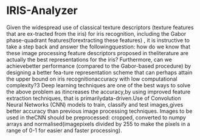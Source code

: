 # IRIS-Analyzer

Given the widespread use of classical texture descriptors (texture features that are ex-tracted from the iris) for iris recognition, including the Gabor phase-quadrant features(forextracting these features) , it is instructive to take a step back and answer the followingquestion: how do we know that these image processing feature descriptors proposed in theliterature are actually the best representations for the iris?  Furthermore, can we achievebetter performance (compared to the Gabor-based procedure) by designing a better fea-ture representation scheme that can perhaps attain the upper bound on iris recognitionaccuracy with low computational complexity?3
Deep learning techniques are one of the best ways to solve the above problem as itincreases the accuracy,by using improved feature extraction techniques, that is primarilydata-driven.Use of Convolution Neural Networks (CNN) models to train, classify and test images,gives better accuracy than previous image processing techniques.  Images to be used in theCNN should be preprocessed:  cropped, converted to numpy arrays and normalised(imagepixels divided by 255 to make the pixels in a range of 0-1 for easier and faster processing).
